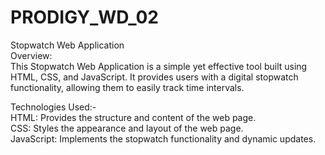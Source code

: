 # PRODIGY_WD_02

Stopwatch Web Application                                                                                                                                             
Overview:                                                                                                                                                             
This Stopwatch Web Application is a simple yet effective tool built using HTML, CSS, and JavaScript. It provides users with a digital stopwatch functionality, allowing them to easily track time intervals.

Technologies Used:-                                                                                                                                                   
HTML: Provides the structure and content of the web page.                                                                                                             
CSS: Styles the appearance and layout of the web page.                                                                                                                
JavaScript: Implements the stopwatch functionality and dynamic updates.
